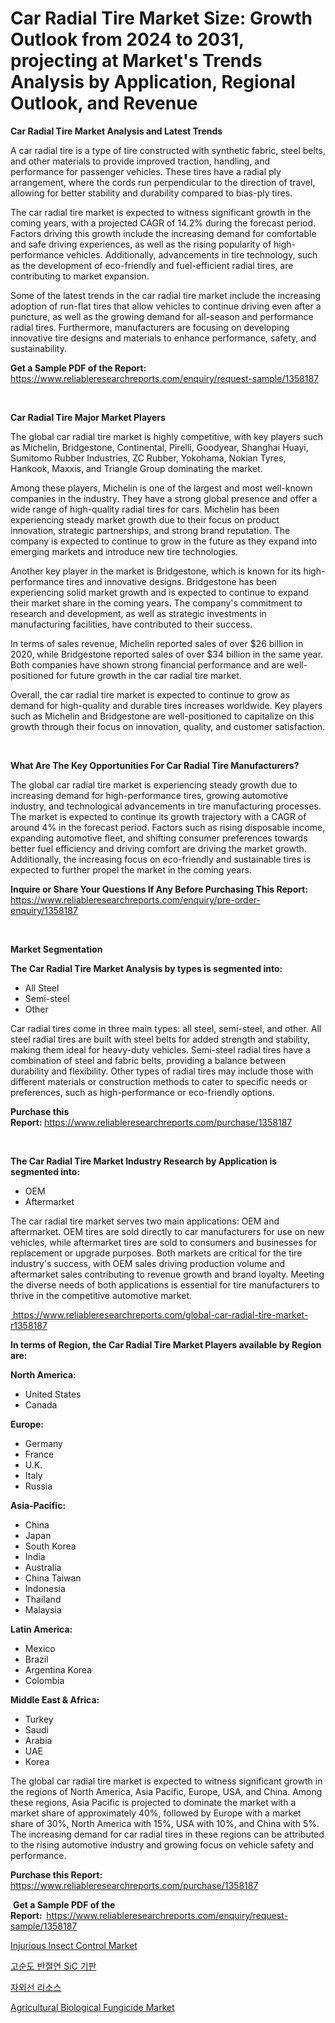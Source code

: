 <p><h1>Car Radial Tire Market Size: Growth Outlook from 2024 to 2031, projecting at Market's Trends Analysis by Application, Regional Outlook, and Revenue</h1></p><p><strong>Car Radial Tire Market Analysis and Latest Trends</strong></p>
<p><p>A car radial tire is a type of tire constructed with synthetic fabric, steel belts, and other materials to provide improved traction, handling, and performance for passenger vehicles. These tires have a radial ply arrangement, where the cords run perpendicular to the direction of travel, allowing for better stability and durability compared to bias-ply tires.</p><p>The car radial tire market is expected to witness significant growth in the coming years, with a projected CAGR of 14.2% during the forecast period. Factors driving this growth include the increasing demand for comfortable and safe driving experiences, as well as the rising popularity of high-performance vehicles. Additionally, advancements in tire technology, such as the development of eco-friendly and fuel-efficient radial tires, are contributing to market expansion.</p><p>Some of the latest trends in the car radial tire market include the increasing adoption of run-flat tires that allow vehicles to continue driving even after a puncture, as well as the growing demand for all-season and performance radial tires. Furthermore, manufacturers are focusing on developing innovative tire designs and materials to enhance performance, safety, and sustainability.</p></p>
<p><strong>Get a Sample PDF of the Report:&nbsp;</strong> <a href="https://www.reliableresearchreports.com/enquiry/request-sample/1358187">https://www.reliableresearchreports.com/enquiry/request-sample/1358187</a></p>
<p>&nbsp;</p>
<p><strong>Car Radial Tire Major Market Players</strong></p>
<p><p>The global car radial tire market is highly competitive, with key players such as Michelin, Bridgestone, Continental, Pirelli, Goodyear, Shanghai Huayi, Sumitomo Rubber Industries, ZC Rubber, Yokohama, Nokian Tyres, Hankook, Maxxis, and Triangle Group dominating the market. </p><p>Among these players, Michelin is one of the largest and most well-known companies in the industry. They have a strong global presence and offer a wide range of high-quality radial tires for cars. Michelin has been experiencing steady market growth due to their focus on product innovation, strategic partnerships, and strong brand reputation. The company is expected to continue to grow in the future as they expand into emerging markets and introduce new tire technologies.</p><p>Another key player in the market is Bridgestone, which is known for its high-performance tires and innovative designs. Bridgestone has been experiencing solid market growth and is expected to continue to expand their market share in the coming years. The company's commitment to research and development, as well as strategic investments in manufacturing facilities, have contributed to their success.</p><p>In terms of sales revenue, Michelin reported sales of over $26 billion in 2020, while Bridgestone reported sales of over $34 billion in the same year. Both companies have shown strong financial performance and are well-positioned for future growth in the car radial tire market.</p><p>Overall, the car radial tire market is expected to continue to grow as demand for high-quality and durable tires increases worldwide. Key players such as Michelin and Bridgestone are well-positioned to capitalize on this growth through their focus on innovation, quality, and customer satisfaction.</p></p>
<p>&nbsp;</p>
<p><strong>What Are The Key Opportunities For Car Radial Tire Manufacturers?</strong></p>
<p><p>The global car radial tire market is experiencing steady growth due to increasing demand for high-performance tires, growing automotive industry, and technological advancements in tire manufacturing processes. The market is expected to continue its growth trajectory with a CAGR of around 4% in the forecast period. Factors such as rising disposable income, expanding automotive fleet, and shifting consumer preferences towards better fuel efficiency and driving comfort are driving the market growth. Additionally, the increasing focus on eco-friendly and sustainable tires is expected to further propel the market in the coming years.</p></p>
<p><strong>Inquire or Share Your Questions If Any Before Purchasing This Report:</strong> <a href="https://www.reliableresearchreports.com/enquiry/pre-order-enquiry/1358187">https://www.reliableresearchreports.com/enquiry/pre-order-enquiry/1358187</a></p>
<p>&nbsp;</p>
<p><strong>Market Segmentation</strong></p>
<p><strong>The Car Radial Tire Market Analysis by types is segmented into:</strong></p>
<p><ul><li>All Steel</li><li>Semi-steel</li><li>Other</li></ul></p>
<p><p>Car radial tires come in three main types: all steel, semi-steel, and other. All steel radial tires are built with steel belts for added strength and stability, making them ideal for heavy-duty vehicles. Semi-steel radial tires have a combination of steel and fabric belts, providing a balance between durability and flexibility. Other types of radial tires may include those with different materials or construction methods to cater to specific needs or preferences, such as high-performance or eco-friendly options.</p></p>
<p><strong>Purchase this Report:&nbsp;</strong><a href="https://www.reliableresearchreports.com/purchase/1358187">https://www.reliableresearchreports.com/purchase/1358187</a></p>
<p>&nbsp;</p>
<p><strong>The Car Radial Tire Market Industry Research by Application is segmented into:</strong></p>
<p><ul><li>OEM</li><li>Aftermarket</li></ul></p>
<p><p>The car radial tire market serves two main applications: OEM and aftermarket. OEM tires are sold directly to car manufacturers for use on new vehicles, while aftermarket tires are sold to consumers and businesses for replacement or upgrade purposes. Both markets are critical for the tire industry's success, with OEM sales driving production volume and aftermarket sales contributing to revenue growth and brand loyalty. Meeting the diverse needs of both applications is essential for tire manufacturers to thrive in the competitive automotive market.</p></p>
<p><a href="https://www.reliableresearchreports.com/global-car-radial-tire-market-r1358187">&nbsp;https://www.reliableresearchreports.com/global-car-radial-tire-market-r1358187</a></p>
<p><strong>In terms of Region, the Car Radial Tire Market Players available by Region are:</strong></p>
<p>
    <p> <strong> North America: </strong>
        <ul>
            <li>United States</li>
            <li>Canada</li>
        </ul>
        </p> 
    <p> <strong> Europe: </strong>
        <ul>
            <li>Germany</li>
            <li>France</li>
            <li>U.K.</li>
            <li>Italy</li>
            <li>Russia</li>
        </ul>
        </p> 
    <p> <strong> Asia-Pacific: </strong>
        <ul>
            <li>China</li>
            <li>Japan</li>
            <li>South Korea</li>
            <li>India</li>
            <li>Australia</li>
            <li>China Taiwan</li>
            <li>Indonesia</li>
            <li>Thailand</li>
            <li>Malaysia</li>
        </ul>
        </p> 
    <p> <strong> Latin America: </strong>
        <ul>
            <li>Mexico</li>
            <li>Brazil</li>
            <li>Argentina Korea</li>
            <li>Colombia</li>
        </ul>
        </p> 
    <p> <strong> Middle East & Africa: </strong>
        <ul>
            <li>Turkey</li>
            <li>Saudi</li>
            <li>Arabia</li>
            <li>UAE</li>
            <li>Korea</li>
        </ul>
    </p>
    </p>
<p><p>The global car radial tire market is expected to witness significant growth in the regions of North America, Asia Pacific, Europe, USA, and China. Among these regions, Asia Pacific is projected to dominate the market with a market share of approximately 40%, followed by Europe with a market share of 30%, North America with 15%, USA with 10%, and China with 5%. The increasing demand for car radial tires in these regions can be attributed to the rising automotive industry and growing focus on vehicle safety and performance.</p></p>
<p><strong>Purchase this Report: </strong><a href="https://www.reliableresearchreports.com/purchase/1358187">https://www.reliableresearchreports.com/purchase/1358187</a></p>
<p>&nbsp;<strong>Get a Sample PDF of the Report:&nbsp;&nbsp;</strong><a href="https://www.reliableresearchreports.com/enquiry/request-sample/1358187">https://www.reliableresearchreports.com/enquiry/request-sample/1358187</a></p>
<p><strong></strong></p>
<p><p><a href="https://github.com/setiawananhar13/Market-Research-Report-List-1/blob/main/injurious-insect-control-market.md">Injurious Insect Control Market</a></p><p><a href="https://medium.com/@simeonbode1/2024%EB%85%84%EB%B6%80%ED%84%B0-2031%EB%85%84%EA%B9%8C%EC%A7%80-%EC%8B%9C%EC%9E%A5%EC%97%90-%EB%82%98%ED%83%80%EB%82%9C-%EA%B3%A0%EC%88%9C%EB%8F%84-%EB%B0%98%EC%A0%88%EC%97%B0%EC%84%B1-sic-%EA%B8%B0%ED%8C%90%EC%9D%98-%EC%8B%A0%ED%9D%A5-%ED%8A%B8%EB%A0%8C%EB%93%9C%EC%99%80-%EB%AF%B8%EB%9E%98-%EC%A0%84%EB%A7%9D-33410aac3961">고순도 반절연 SiC 기판</a></p><p><a href="https://medium.com/@jackiefauhey9089475/%EA%B8%80%EB%A1%9C%EB%B2%8C-%EC%9E%90%EC%99%B8%EC%84%A0-%EC%9E%90%EC%9B%90-%EC%8B%9C%EC%9E%A5-%EB%B2%94%EC%9C%84%EC%9D%98-%EC%8B%AC%EC%B8%B5-%EB%B6%84%EC%84%9D-%EB%B0%8F-2024%EB%85%84%EB%B6%80%ED%84%B0-2031%EB%85%84%EA%B9%8C%EC%A7%80-%EC%98%88%EC%83%81%EB%90%9C-%EB%B9%A0%EB%A5%B4%EA%B2%8C-%EC%84%B1%EC%9E%A5%ED%95%98%EB%8A%94-cagr-37d30135f587">자외선 리소스</a></p><p><a href="https://github.com/castoriffic/Market-Research-Report-List-5/blob/main/agricultural-biological-fungicide-market.md">Agricultural Biological Fungicide Market</a></p></p>
